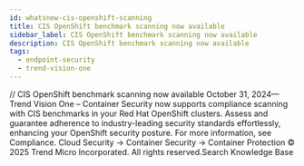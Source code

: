 ```yaml
---
id: whatsnew-cis-openshift-scanning
title: CIS OpenShift benchmark scanning now available
sidebar_label: CIS OpenShift benchmark scanning now available
description: CIS OpenShift benchmark scanning now available
tags:
  - endpoint-security
  - trend-vision-one
---
```


/*<![CDATA[*/ $('#title').html($('meta[name=map-description]').attr('content')); /*]]>*/ CIS OpenShift benchmark scanning now available October 31, 2024—Trend Vision One – Container Security now supports compliance scanning with CIS benchmarks in your Red Hat OpenShift clusters. Assess and guarantee adherence to industry-leading security standards effortlessly, enhancing your OpenShift security posture. For more information, see Compliance. Cloud Security → Container Security → Container Protection © 2025 Trend Micro Incorporated. All rights reserved.Search Knowledge Base
